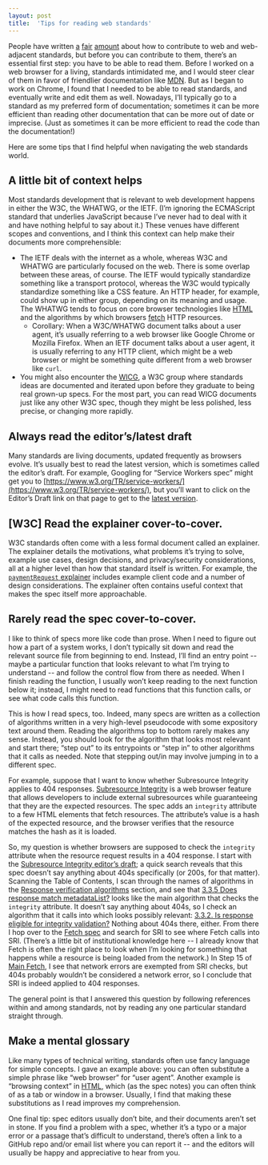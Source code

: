 ```yaml
---
layout: post
title:  'Tips for reading web standards'
---
```


People have written [a](https://ietf.org/about/participate/)
[fair](https://www.w3.org/wiki/How_To_Contribute)
[amount](https://infrequently.org/2018/06/effective-standards-work-part-1-the-lay-of-the-land/)
about how to contribute to web and web-adjacent standards, but before you can
contribute to them, there’s an essential first step: you have to be able to read
them. Before I worked on a web browser for a living, standards intimidated me,
and I would steer clear of them in favor of friendlier documentation like
[MDN](https://developer.mozilla.org/en-US/). But as I began to work on Chrome, I
found that I needed to be able to read standards, and eventually write and edit
them as well. Nowadays, I’ll typically go to a standard as my preferred form of
documentation; sometimes it can be more efficient than reading other
documentation that can be more out of date or imprecise. (Just as sometimes it
can be more efficient to read the code than the documentation!)

Here are some tips that I find helpful when navigating the web standards world.

## A little bit of context helps

Most standards development that is relevant to web development happens in either
the W3C, the WHATWG, or the IETF. (I’m ignoring the ECMAScript standard that
underlies JavaScript because I’ve never had to deal with it and have nothing
helpful to say about it.) These venues have different scopes and conventions,
and I think this context can help make their documents more comprehensible:

  * The IETF deals with the internet as a whole, whereas W3C and WHATWG are
    particularly focused on the web. There is some overlap between these
    areas, of course. The IETF would typically standardize something like a
    transport protocol, whereas the W3C would typically standardize something
    like a CSS feature. An HTTP header, for example, could show up in either
    group, depending on its meaning and usage. The WHATWG tends to focus on
    core browser technologies like [HTML](https://html.spec.whatwg.org/) and
    the algorithms by which browsers [fetch](https://fetch.spec.whatwg.org/)
    HTTP resources.
      * Corollary: When a W3C/WHATWG document talks about a user agent, it’s
        usually referring to a web browser like Google Chrome or Mozilla
        Firefox. When an IETF document talks about a user agent, it is usually
        referring to any HTTP client, which might be a web browser or might be
        something quite different from a web browser like `curl`.
  * You might also encounter the [WICG](https://www.w3.org/community/wicg/), a
    W3C group where standards ideas are documented and iterated upon before
    they graduate to being real grown-up specs. For the most part, you can
    read WICG documents just like any other W3C spec, though they might be
    less polished, less precise, or changing more rapidly.
    
## Always read the editor’s/latest draft

Many standards are living documents, updated frequently as browsers evolve. It’s
usually best to read the latest version, which is sometimes called the editor’s
draft. For example, Googling for “Service Workers spec” might get you to
[https://www.w3.org/TR/service-workers/](https://www.w3.org/TR/service-workers/),
but you’ll want to click on the Editor’s Draft link on that page to get to the
[latest version](https://w3c.github.io/ServiceWorker/v1/).

## [W3C] Read the explainer cover-to-cover.

W3C standards often come with a less formal document called an explainer. The
explainer details the motivations, what problems it’s trying to solve, example
use cases, design decisions, and privacy/security considerations, all at a
higher level than how that standard itself is written. For example, the
[`paymentRequest`
explainer](https://github.com/zkoch/paymentrequest/blob/gh-pages/docs/explainer.md)
includes example client code and a number of design considerations. The
explainer often contains useful context that makes the spec itself more
approachable.

## Rarely read the spec cover-to-cover.

I like to think of specs more like code than prose. When I need to figure out
how a part of a system works, I don’t typically sit down and read the relevant
source file from beginning to end. Instead, I’ll find an entry point -- maybe a
particular function that looks relevant to what I’m trying to understand -- and
follow the control flow from there as needed. When I finish reading the
function, I usually won’t keep reading to the next function below it; instead, I
might need to read functions that this function calls, or see what code calls
this function.

This is how I read specs, too. Indeed, many specs are written as a collection of
algorithms written in a very high-level pseudocode with some expository text
around them. Reading the algorithms top to bottom rarely makes any sense.
Instead, you should look for the algorithm that looks most relevant and start
there; “step out” to its entrypoints or “step in” to other algorithms that it
calls as needed. Note that stepping out/in may involve jumping in to a different
spec.

For example, suppose that I want to know whether Subresource Integrity applies
to 404 responses. [Subresource
Integrity](https://w3c.github.io/webappsec-subresource-integrity/) is a web
browser feature that allows developers to include external subresources while
guaranteeing that they are the expected resources. The spec adds an `integrity`
attribute to a few HTML elements that fetch resources. The attribute’s value is
a hash of the expected resource, and the browser verifies that the resource
matches the hash as it is loaded.

So, my question is whether browsers are supposed to check the `integrity`
attribute when the resource request results in a 404 response. I start with the
[Subresource Integrity editor’s
draft](https://w3c.github.io/webappsec-subresource-integrity/); a quick search
reveals that this spec doesn’t say anything about 404s specifically (or 200s,
for that matter). Scanning the Table of Contents, I scan through the names of
algorithms in the [Response verification
algorithms](https://w3c.github.io/webappsec-subresource-integrity/#verification-algorithms)
section, and see that [3.3.5 Does response match
metadataList?](https://w3c.github.io/webappsec-subresource-integrity/#does-response-match-metadatalist)
looks like the main algorithm that checks the `integrity` attribute. It doesn’t
say anything about 404s, so I check an algorithm that it calls into which looks
possibly relevant: [3.3.2. Is response eligible for integrity
validation?](https://w3c.github.io/webappsec-subresource-integrity/#is-response-eligible)
Nothing about 404s there, either. From there I hop over to the [Fetch
spec](https://fetch.spec.whatwg.org/) and search for SRI to see where Fetch
calls into SRI. (There’s a little bit of institutional knowledge here -- I
already know that Fetch is often the right place to look when I’m looking for
something that happens while a resource is being loaded from the network.) In
Step 15 of [Main Fetch](https://fetch.spec.whatwg.org/#main-fetch), I see that
network errors are exempted from SRI checks, but 404s probably wouldn’t be
considered a network error, so I conclude that SRI is indeed applied to 404
responses.

The general point is that I answered this question by following references
within and among standards, not by reading any one particular standard straight
through.

## Make a mental glossary

Like many types of technical writing, standards often use fancy language for
simple concepts. I gave an example above: you can often substitute a simple
phrase like “web browser” for “user agent”. Another example is “browsing
context” in
[HTML](https://html.spec.whatwg.org/multipage/browsers.html#browsing-context),
which (as the spec notes) you can often think of as a tab or window in a
browser. Usually, I find that making these substitutions as I read improves my
comprehension.

One final tip: spec editors usually don’t bite, and their documents aren’t set
in stone. If you find a problem with a spec, whether it’s a typo or a major
error or a passage that’s difficult to understand, there’s often a link to a
GitHub repo and/or email list where you can report it -- and the editors will
usually be happy and appreciative to hear from you.